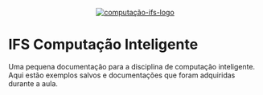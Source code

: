 <p align="center">
  <a href="https://github.com/ReinanHS/laravel-manager-base">
    <img src="https://user-images.githubusercontent.com/28494067/168443671-cc484ef7-f918-46c5-b569-d40391387c19.png" alt="computação-ifs-logo">
  </a>
</p>

# IFS Computação Inteligente

Uma pequena documentação para a disciplina de computação inteligente. Aqui estão exemplos salvos e documentações que foram adquiridas durante a aula.
